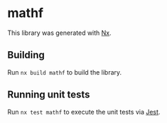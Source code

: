 # mathf

This library was generated with [Nx](https://nx.dev).

## Building

Run `nx build mathf` to build the library.

## Running unit tests

Run `nx test mathf` to execute the unit tests via [Jest](https://jestjs.io).
